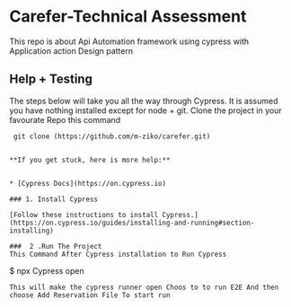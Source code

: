 # Carefer-Technical Assessment 

This repo is about Api Automation framework using cypress with Application action Design pattern

## Help + Testing

The steps below will take you all the way through Cypress. It is assumed you have nothing installed except for node + git.
Clone the project in your favourate Repo this command
```
 git clone (https://github.com/m-ziko/carefer.git)


**If you get stuck, here is more help:**


* [Cypress Docs](https://on.cypress.io)

### 1. Install Cypress

[Follow these instructions to install Cypress.](https://on.cypress.io/guides/installing-and-running#section-installing)

###  2 .Run The Project 
This Command After Cypress installation to Run Cypress 

```
$ npx Cypress open
```
This will make the cypress runner open Choos to to run E2E And then choose Add Reservation File To start run 
